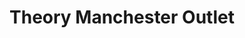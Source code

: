 ---
title: "Theory Manchester Outlet"
url: /manchester-center/theory-manchester-outlet/
shop: clothes
---